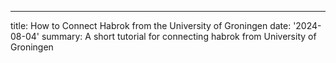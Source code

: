 ---
title: How to Connect Habrok from the University of Groningen
date: '2024-08-04'
summary: A short tutorial for connecting habrok from University of Groningen
